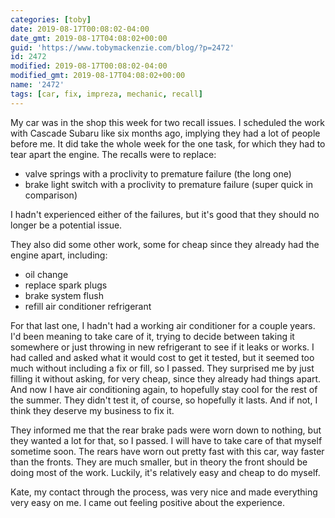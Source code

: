 ```yaml
---
categories: [toby]
date: 2019-08-17T00:08:02-04:00
date_gmt: 2019-08-17T04:08:02+00:00
guid: 'https://www.tobymackenzie.com/blog/?p=2472'
id: 2472
modified: 2019-08-17T00:08:02-04:00
modified_gmt: 2019-08-17T04:08:02+00:00
name: '2472'
tags: [car, fix, impreza, mechanic, recall]
---
```


My car was in the shop this week for two recall issues.<!--more-->  I scheduled the work with Cascade Subaru like six months ago, implying they had a lot of people before me.  It did take the whole week for the one task, for which they had to tear apart the engine.  The recalls were to replace:

- valve springs with a proclivity to premature failure (the long one)
- brake light switch with a proclivity to premature failure (super quick in comparison)

I hadn't experienced either of the failures, but it's good that they should no longer be a potential issue.

They also did some other work, some for cheap since they already had the engine apart, including:

- oil change
- replace spark plugs
- brake system flush
- refill air conditioner refrigerant

For that last one, I hadn't had a working air conditioner for a couple years.  I'd been meaning to take care of it, trying to decide between taking it somewhere or just throwing in new refrigerant to see if it leaks or works.  I had called and asked what it would cost to get it tested, but it seemed too much without including a fix or fill, so I passed.  They surprised me by just filling it without asking, for very cheap, since they already had things apart.  And now I have air conditioning again, to hopefully stay cool for the rest of the summer.  They didn't test it, of course, so hopefully it lasts.  And if not, I think they deserve my business to fix it.

They informed me that the rear brake pads were worn down to nothing, but they wanted a lot for that, so I passed.  I will have to take care of that myself sometime soon.  The rears have worn out pretty fast with this car, way faster than the fronts.  They are much smaller, but in theory the front should be doing most of the work.  Luckily, it's relatively easy and cheap to do myself.

Kate, my contact through the process, was very nice and made everything very easy on me.  I came out feeling positive about the experience.
